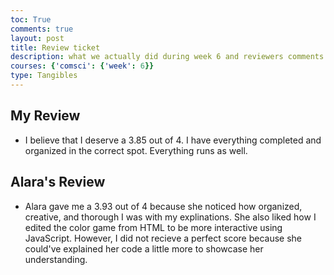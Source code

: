 ```yaml
---
toc: True
comments: true
layout: post
title: Review ticket
description: what we actually did during week 6 and reviewers comments from web programing basics test
courses: {'comsci': {'week': 6}}
type: Tangibles
---
```


## My Review
- I believe that I deserve a 3.85 out of 4. I have everything completed and organized in the correct spot. Everything runs as well. 

## Alara's Review
- Alara gave me a 3.93 out of 4 because she noticed how organized, creative, and thorough I was with my explinations. She also liked how I edited the color game from HTML to be more interactive using JavaScript. However, I did not recieve a perfect score because she could've explained her code a little more to showcase her understanding.
